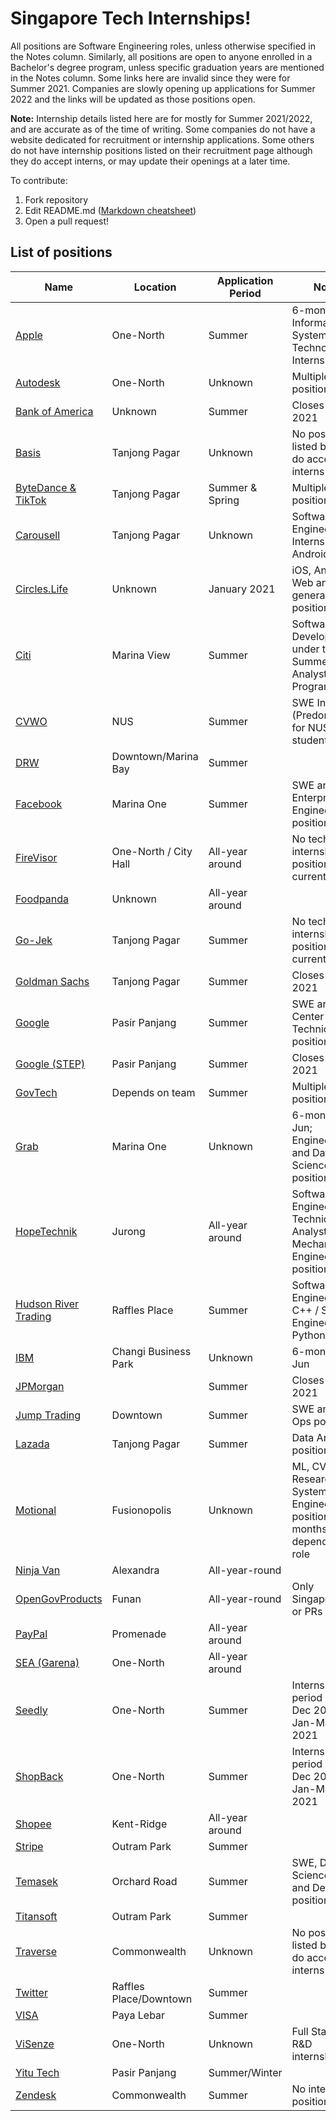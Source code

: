 
# Singapore Tech Internships!

All positions are Software Engineering roles, unless otherwise specified in the Notes column. Similarly, all positions are open to anyone enrolled in a Bachelor's degree program, unless specific graduation years are mentioned in the Notes column. Some links here are invalid since they were for Summer 2021. Companies are slowly opening up applications for Summer 2022 and the links will be updated as those positions open.

**Note:** Internship details listed here are for mostly for Summer 2021/2022, and are accurate as of the time of writing. Some companies do not have a website dedicated for recruitment or internship applications. Some others do not have internship positions listed on their recruitment page although they do accept interns, or may update their openings at a later time.

To contribute:
1. Fork repository
2. Edit README.md ([Markdown cheatsheet](https://github.com/tchapi/markdown-cheatsheet/blob/master/README.md))
4. Open a pull request!


## List of positions
| Name | Location | Application Period | Notes |
|------|----------|--------------------|-------|
| [Apple](https://jobs.apple.com/en-sg/details/200272499/2022-apple-internship-information-systems-and-technology?team=STDNT) | One-North | Summer | 6-month long, Information Systems and Technology Internship |
| [Autodesk](https://autodesk.wd1.myworkdayjobs.com/uni)  | One-North | Unknown | Multiple positions open |
| [Bank of America](https://campus.bankofamerica.com/careers/Global-Technology-Summer-Analyst-Program-APAC.html) | Unknown | Summer | Closes 10 Oct 2021 |
| [Basis](https://basis-ai.com/get-in-touch) | Tanjong Pagar | Unknown | No position listed but they do accept interns |
| [ByteDance & TikTok](https://bytedance.feishu.cn/docs/doccnhFYuO21dvlpC3ZVg4pTZ50#ruVHxU) | Tanjong Pagar | Summer & Spring | Multiple positions open |
| [Carousell](https://careers.carousell.com/job-posting/?gh_jid=2980636) | Tanjong Pagar | Unknown | Software Engineer Internship, Android |
| [Circles.Life](https://www.circles.life/sg/job-board/) | Unknown | January 2021 | iOS, Android, Web and general SWE positions |
| [Citi](https://jobs.citi.com/job/singapore/icg-technology-software-development-2022-summer-analyst-singapore/287/12532326144) | Marina View | Summer | Software Development under their Summer Analyst Program |
| [CVWO](https://www.comp.nus.edu.sg/~vwo/contact.html) | NUS | Summer | SWE Intern (Predominantly for NUS students) |
| [DRW](https://drw.com/careers/job/software-developer-intern-1933017/) | Downtown/Marina Bay | Summer | |
| [Facebook](https://www.facebook.com/careers/jobs/?offices%5B0%5D=Singapore&roles%5B0%5D=intern&is_leadership=0&is_in_page=0) | Marina One | Summer | SWE and Enterprise Engineer positions |
| [FireVisor](https://angel.co/firevisor/jobs) | One-North / City Hall | All-year around | No tech internship positions listed currently |
| [Foodpanda](https://boards.greenhouse.io/foodpandasingapore/jobs/2399062) | Unknown | All-year around | |
| [Go-Jek](https://www.gojek.io/careers/) | Tanjong Pagar | Summer | No tech internship positions listed currently |
| [Goldman Sachs](https://www.goldmansachs.com/careers/students/programs/asia-pacific/summer-analyst.html) | Tanjong Pagar | Summer | Closes 11 Oct 2021
| [Google](https://careers.google.com/jobs/results/?employment_type=INTERN&location=Singapore&q=) | Pasir Panjang | Summer | SWE and Data Center Technician positions | Within 12-18 months of completing a Bachelor's or Master's degree
| [Google (STEP)](https://careers.google.com/jobs/results/111206685625721542/) | Pasir Panjang | Summer | Closes 30 Sep 2021 | Only open to second year undergraduate students
| [GovTech](https://sggovterp.wd102.myworkdayjobs.com/PublicServiceCareers/4/refreshFacet/318c8bb6f553100021d223d9780d30be) | Depends on team | Summer | Multiple positions open |
| [Grab](https://grab.careers/jobs/) | Marina One | Unknown | 6-month Jan-Jun; Engineering and Data Science positions |
| [HopeTechnik](https://www.hopetechnik.com/careers/) | Jurong | All-year around | Software Engineering, Technical Analyst and Mechanical Engineering positions |
| [Hudson River Trading](https://www.hudsonrivertrading.com/careers/job/?gh_jid=3424063&_offices=Singapore) | Raffles Place | Summer | Software Engineering - C++ / Software Engineering - Python |
| [IBM](https://careers.ibm.com/job/13539646/internship-software-developer-jan-to-may-jun-singapore-sg/?codes=IBM_CareerWebSite) | Changi Business Park | Unknown | 6-month Jan-Jun |
| [JPMorgan](https://jpmc.fa.oraclecloud.com/hcmUI/CandidateExperience/en/sites/CX_1001/job/210141619)| | Summer | Closes 31 Oct 2021 |
| [Jump Trading](https://www.jumptrading.com/jobs.html) | Downtown | Summer | SWE and Tech Ops positions |
| [Lazada](https://www.lazada.com/en/careers/job-description/GP655404/) | Tanjong Pagar | Summer | Data Analyst position |
| [Motional](https://motional.com/careers/positions) | Fusionopolis | Unknown | ML, CV, Research and Systems Engineering positions; 3-5 months depending on role |
| [Ninja Van](https://jobs.lever.co/ninjavan?location=Singapore%2C%20Singapore&department=Tech&commitment=Internship) | Alexandra | All-year-round | |
| [OpenGovProducts](https://opengovernmentproducts.recruitee.com/o/software-engineering-intern)| Funan | All-year-round | Only Singaporeans or PRs allowed |
| [PayPal](https://jobsearch.paypal-corp.com/en-US/search?facetcountry=sg&location=Singapore&facetcategory=internship) | Promenade | All-year around | |
| [SEA (Garena)](https://career.seagroup.com/programs?pos=LIP-area) | One-North | All-year around | |
| [Seedly](https://careers.seedly.com/) | One-North | Summer | Internship period is Sept-Dec 2020 or Jan-May 2021 |
| [ShopBack](https://jobs.lever.co/shopback-2/3c60180b-6dd1-48a6-9d0e-4edf80be1fc3) | One-North | Summer | Internship period is Sept-Dec 2020 or Jan-May 2021 |
| [Shopee](https://careers.shopee.sg/job-detail/2336/) | Kent-Ridge | All-year around | |
| [Stripe](https://stripe.com/jobs/listing/software-engineering-intern/3368637) | Outram Park | Summer | |
| [Temasek](https://career2.successfactors.eu/career?company=temasekcapP2) | Orchard Road | Summer | SWE, Data Science, ML and Dev Ops positions |
| [Titansoft](https://www.titansoft.com/en/career/current-openings?country=singapore&tag=3) | Outram Park | Summer | |
| [Traverse](https://www.traverse.ai/about-us/contact) | Commonwealth | Unknown | No position listed but they do accept interns |
| [Twitter](https://careers.twitter.com/content/careers-twitter/en/jobs.html#location=careers-twitter%3Asr%2Foffice%2Fsingapore) | Raffles Place/Downtown | Summer | |
| [VISA](https://www.visa.com.sg/careers/job-details.jobid.743999766563075.deptid.1146810.html) | Paya Lebar | Summer | |
| [ViSenze](https://apply.workable.com/visenze/?lng=en) | One-North | Unknown | Full Stack and R&D internships |
| [Yitu Tech](https://www.yitutech.com/en/career?mode=campus) | Pasir Panjang | Summer/Winter | |
| [Zendesk](https://www.zendesk.com/jobs/singapore/) | Commonwealth | Summer | No intern positions listed |
